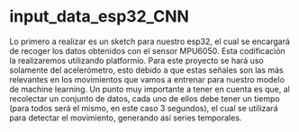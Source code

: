 # input_data_esp32_CNN
 Lo primero a realizar es un sketch para nuestro esp32, el cual se encargará de recoger los datos obtenidos con el sensor MPU6050. Esta codificación la realizaremos utilizando platformio. Para este proyecto se hará uso solamente del acelerómetro, esto debido a que estas señales son las más relevantes en los movimientos que vamos a entrenar para nuestro modelo de machine learning. Un punto muy importante a tener en cuenta es que, al recolectar un conjunto de datos, cada uno de ellos debe tener un tiempo (para todos será el mismo, en este caso 3 segundos), el cual se utilizará para detectar el movimiento, generando así series temporales.
